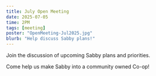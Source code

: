 ```yaml
---
title: July Open Meeting
date: 2025-07-05
time: 2PM
tags: [meeting]
poster: "OpenMeeting-Jul2025.jpg"
blurb: "Help discuss Sabby plans!"
---
```


Join the discussion of upcoming Sabby plans and priorities.

Come help us make Sabby into a community owned Co-op!